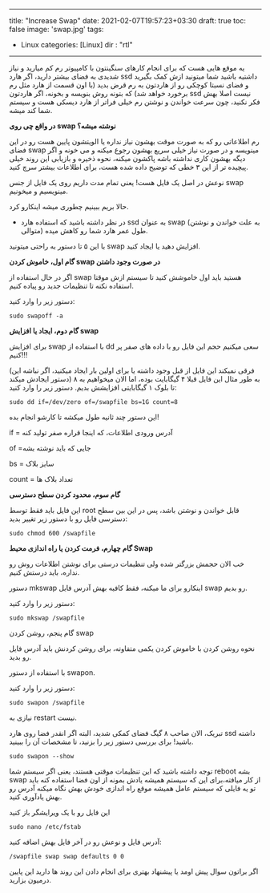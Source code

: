  ---
title: "Increase Swap"
date: 2021-02-07T19:57:23+03:30
draft: true
toc: false
image: 'swap.jpg'
tags:
  - Linux
categories: [Linux]
dir : "rtl"
---

یه موقع هایی هست که برای انجام کارهای سنگینتون با کامپیوتر رم کم میارید و نیاز شدیدی به فضای بیشتر
دارید، اگر هارد ssd داشتیه باشید شما میتونید ازش کمک بگیرید و فضای نسبتا کوچکی رو از هاردتون به رم قرض بدید (با اون قسمت از هارد مثل رم برخورد خواهد شد) که بتونه روش بنویسه و بخونه، اگر هاردتون ssd نیست اصلا بهش فکر نکنید، چون سرعت خواندن و نوشتن رم خیلی فراتر از هارد دیسکی هست و سیستم شما کند میشه.

**در واقع چی روی swap نوشته میشه؟**

رم اطلاعاتی رو که به صورت موقت بهشون نیاز نداره یا الویتشون پایین هست رو در این فضای swap مینویسه و در صورت نیاز خیلی سریع بهشون رجوع میکنه و می خونه و اگر دیگه بهشون کاری نداشته باشه پاکشون میکنه، نحوه ذخیره و بازیابی این روند خیلی پیچیده تر از این ۳ خطی که توضیح داده شده هست، برای اطلاعات بیشتر سرچ کنید.

نوعش در اصل یک فایل هست! یعنی تمام مدت داریم روی یک فایل از جنس swap مینویسیم و میخونیم.

حالا بریم ببینیم چطوری میشه اینکارو کرد.

* در نظر داشته باشید که استفاده هارد ssd به عنوان swap (به علت خواندن و نوشتن متوالی) طول عمر هارد شما رو کاهش میده.

با این ۵ تا دستور به راحتی میتونید swap افزایش دهید یا ایجاد کنید.

**گام اول، خاموش کردن swap در صورت وجود داشتن**

اگر در حال استفاده از swap هستید باید اول خاموشش کنید تا سیستم ازش موقتا استفاده نکنه تا تنظیمات جدید رو پیاده کنیم.

دستور زیر را وارد کنید:

```
sudo swapoff -a
```

**گام دوم، ایجاد یا افزایش swap**

برای افزایش swap با استفاده از dd سعی میکنیم حجم این فایل رو با داده های صفر پر کنیم!!!

(فرقی نمیکند این فایل از قبل وجود داشته یا برای اولین بار ایجاد میکنید، اگر نباشه این دستور ایجادش میکند)
به طور مثال این فایل قبلا ۴ گیگابایت بوده، اما الان میخواهیم به ۸ تا بلوک ۱ گیگابایتی افزایشش بدیم.
دستور زیر را وارد کنید:
```
sudo dd if=/dev/zero of=/swapfile bs=1G count=8
```
این دستور چند ثانیه طول میکشه تا کارشو انجام بده!

if = آدرس ورودی اطلاعات، که اینجا قراره صفر تولید کنه

of =جایی که باید نوشته بشه

bs = سایز بلاک

count = تعداد بلاک ها



**گام سوم، محدود کردن سطح دسترسی**

این فایل باید فقط توسط root قابل خواندن و نوشتن باشد، پس در این بین سطح دسترسی فایل رو با دستور زیر تغییر بدید:
```
sudo chmod 600 /swapfile
```


**گام چهارم، فرمت کردن یا راه اندازی محیط Swap**

خب الان حجمش بزرگتر شده ولی تنظیمات درستی برای نوشتن اطلاعات روش رو نداره، باید درستش کنیم.

دستور mkswap اینکارو برای ما میکنه، فقط کافیه بهش آدرس فایل swap رو بدیم.

دستور زیر را وارد کنید:
```
sudo mkswap /swapfile
```

گام پنجم، روشن کردن swap

نحوه روشن کردن با خاموش کردن یکمی متفاوته، برای روشن کردنش باید آدرس فایل رو بدید.

با استفاده از دستور swapon.

دستور زیر را وارد کنید:
```
sudo swapon /swapfile
```
نیازی به restart نیست.


تبریک، الان صاحب ۸ گیگ فضای کمکی شدید، البته اگر انقدر فضا روی هارد ssd داشته باشید!
برای بررسی دستور زیر را بزنید، تا مشخصات آن را ببینید.
```
sudo swapon --show
```


توجه داشته باشید که این تنظیمات موقتی هستند، یعنی اگر سیستم شما reboot بشه swap از کار میافته،‌برای این که سیستم همیشه یادش بمونه از اون فضا استفاده کنه باید تو یه فایلی که سیستم عامل همیشه موقع راه اندازی خودش بهش نگاه میکنه آدرس رو بهش یادآوری کنید.

این فایل رو با یک ویرایشگر باز کنید
```
sudo nano /etc/fstab
```
آدرس فایل و نوعش رو در آخر فایل بهش اضافه کنید:

```
/swapfile swap swap defaults 0 0
```


اگر براتون سوال پیش اومد یا پیشنهاد بهتری برای انجام دادن این روند ها دارید این پایین درمیون بزارید.

